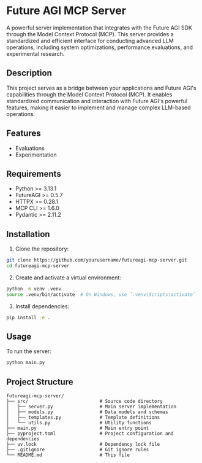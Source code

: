 # Future AGI MCP Server

A powerful server implementation that integrates with the Future AGI SDK through the Model Context Protocol (MCP). This server provides a standardized and efficient interface for conducting advanced LLM operations, including system optimizations, performance evaluations, and experimental research.

## Description

This project serves as a bridge between your applications and Future AGI's capabilities through the Model Context Protocol (MCP). It enables standardized communication and interaction with Future AGI's powerful features, making it easier to implement and manage complex LLM-based operations.

## Features

- Evaluations
- Experimentation

## Requirements

- Python >= 3.13.1
- FutureAGI >= 0.5.7
- HTTPX >= 0.28.1
- MCP CLI >= 1.6.0
- Pydantic >= 2.11.2

## Installation

1. Clone the repository:

```bash
git clone https://github.com/yourusername/futureagi-mcp-server.git
cd futureagi-mcp-server
```

2. Create and activate a virtual environment:

```bash
python -m venv .venv
source .venv/bin/activate  # On Windows, use `.venv\Scripts\activate`
```

3. Install dependencies:

```bash
pip install -e .
```

## Usage

To run the server:

```bash
python main.py
```

## Project Structure

```
futureagi-mcp-server/
├── src/                          # Source code directory
│   ├── server.py                 # Main server implementation
│   ├── models.py                 # Data models and schemas
│   ├── templates.py              # Template definitions
│   └── utils.py                  # Utility functions
├── main.py                       # Main entry point
├── pyproject.toml                # Project configuration and dependencies
├── uv.lock                       # Dependency lock file
├── .gitignore                    # Git ignore rules
└── README.md                     # This file

```
